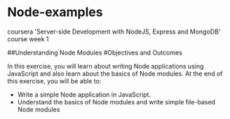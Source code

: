 # Node-examples
coursera 'Server-side Development with NodeJS, Express and MongoDB' course week 1

##Understanding Node Modules
#Objectives and Outcomes

In this exercise, you will learn about writing Node applications using JavaScript and also learn about the basics of Node modules. At the end of this exercise, you will be able to:

   * Write a simple Node application in JavaScript.
   * Understand the basics of Node modules and write simple file-based Node modules
